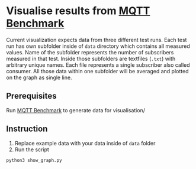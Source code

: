 # Visualise results from [MQTT Benchmark](https://github.com/danyk20/MQTT_Benchmark.git)

Current visualization expects data from three different test runs. Each test run has own subfolder inside of `data`
directory which contains all measured values. Name of the subfolder represents the number of subscribers measured in
that test. Inside those subfolders are textfiles (`.txt`) with arbitrary unique names. Each file represents a single
subscriber also called consumer. All those data within one subfolder will be averaged and plotted on the graph as single
line.

## Prerequisites

Run [MQTT Benchmark](https://github.com/danyk20/MQTT_Benchmark.git) to generate data for visualisation/

## Instruction

1. Replace example data with your data inside of `data` folder
2. Run the script

```shell
python3 show_graph.py
```